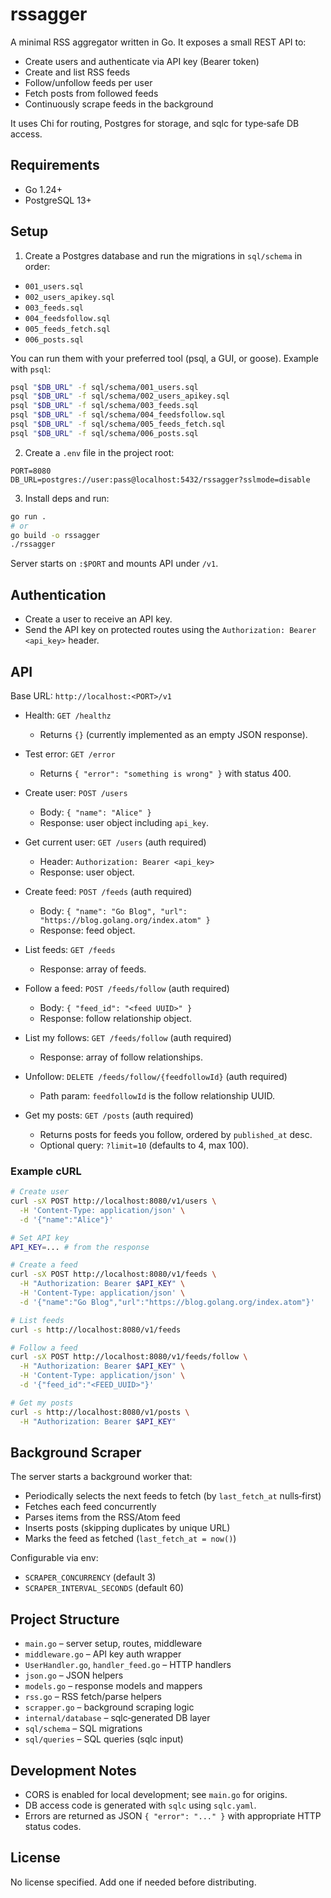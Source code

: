 # rssagger

A minimal RSS aggregator written in Go. It exposes a small REST API to:

- Create users and authenticate via API key (Bearer token)
- Create and list RSS feeds
- Follow/unfollow feeds per user
- Fetch posts from followed feeds
- Continuously scrape feeds in the background

It uses Chi for routing, Postgres for storage, and sqlc for type‑safe DB access.

## Requirements

- Go 1.24+
- PostgreSQL 13+

## Setup

1) Create a Postgres database and run the migrations in `sql/schema` in order:

- `001_users.sql`
- `002_users_apikey.sql`
- `003_feeds.sql`
- `004_feedsfollow.sql`
- `005_feeds_fetch.sql`
- `006_posts.sql`

You can run them with your preferred tool (psql, a GUI, or goose). Example with `psql`:

```bash
psql "$DB_URL" -f sql/schema/001_users.sql
psql "$DB_URL" -f sql/schema/002_users_apikey.sql
psql "$DB_URL" -f sql/schema/003_feeds.sql
psql "$DB_URL" -f sql/schema/004_feedsfollow.sql
psql "$DB_URL" -f sql/schema/005_feeds_fetch.sql
psql "$DB_URL" -f sql/schema/006_posts.sql
```

2) Create a `.env` file in the project root:

```env
PORT=8080
DB_URL=postgres://user:pass@localhost:5432/rssagger?sslmode=disable
```

3) Install deps and run:

```bash
go run .
# or
go build -o rssagger
./rssagger
```

Server starts on `:$PORT` and mounts API under `/v1`.

## Authentication

- Create a user to receive an API key.
- Send the API key on protected routes using the `Authorization: Bearer <api_key>` header.

## API

Base URL: `http://localhost:<PORT>/v1`

- Health: `GET /healthz`
  - Returns `{}` (currently implemented as an empty JSON response).

- Test error: `GET /error`
  - Returns `{ "error": "something is wrong" }` with status 400.

- Create user: `POST /users`
  - Body: `{ "name": "Alice" }`
  - Response: user object including `api_key`.

- Get current user: `GET /users` (auth required)
  - Header: `Authorization: Bearer <api_key>`
  - Response: user object.

- Create feed: `POST /feeds` (auth required)
  - Body: `{ "name": "Go Blog", "url": "https://blog.golang.org/index.atom" }`
  - Response: feed object.

- List feeds: `GET /feeds`
  - Response: array of feeds.

- Follow a feed: `POST /feeds/follow` (auth required)
  - Body: `{ "feed_id": "<feed UUID>" }`
  - Response: follow relationship object.

- List my follows: `GET /feeds/follow` (auth required)
  - Response: array of follow relationships.

- Unfollow: `DELETE /feeds/follow/{feedfollowId}` (auth required)
  - Path param: `feedfollowId` is the follow relationship UUID.

- Get my posts: `GET /posts` (auth required)
  - Returns posts for feeds you follow, ordered by `published_at` desc.
  - Optional query: `?limit=10` (defaults to 4, max 100).

### Example cURL

```bash
# Create user
curl -sX POST http://localhost:8080/v1/users \
  -H 'Content-Type: application/json' \
  -d '{"name":"Alice"}'

# Set API key
API_KEY=... # from the response

# Create a feed
curl -sX POST http://localhost:8080/v1/feeds \
  -H "Authorization: Bearer $API_KEY" \
  -H 'Content-Type: application/json' \
  -d '{"name":"Go Blog","url":"https://blog.golang.org/index.atom"}'

# List feeds
curl -s http://localhost:8080/v1/feeds

# Follow a feed
curl -sX POST http://localhost:8080/v1/feeds/follow \
  -H "Authorization: Bearer $API_KEY" \
  -H 'Content-Type: application/json' \
  -d '{"feed_id":"<FEED_UUID>"}'

# Get my posts
curl -s http://localhost:8080/v1/posts \
  -H "Authorization: Bearer $API_KEY"
```

## Background Scraper

The server starts a background worker that:

- Periodically selects the next feeds to fetch (by `last_fetch_at` nulls‑first)
- Fetches each feed concurrently
- Parses items from the RSS/Atom feed
- Inserts posts (skipping duplicates by unique URL)
- Marks the feed as fetched (`last_fetch_at = now()`)

Configurable via env:

- `SCRAPER_CONCURRENCY` (default 3)
- `SCRAPER_INTERVAL_SECONDS` (default 60)

## Project Structure

- `main.go` – server setup, routes, middleware
- `middleware.go` – API key auth wrapper
- `UserHandler.go`, `handler_feed.go` – HTTP handlers
- `json.go` – JSON helpers
- `models.go` – response models and mappers
- `rss.go` – RSS fetch/parse helpers
- `scrapper.go` – background scraping logic
- `internal/database` – sqlc‑generated DB layer
- `sql/schema` – SQL migrations
- `sql/queries` – SQL queries (sqlc input)

## Development Notes

- CORS is enabled for local development; see `main.go` for origins.
- DB access code is generated with `sqlc` using `sqlc.yaml`.
- Errors are returned as JSON `{ "error": "..." }` with appropriate HTTP status codes.

## License

No license specified. Add one if needed before distributing.
